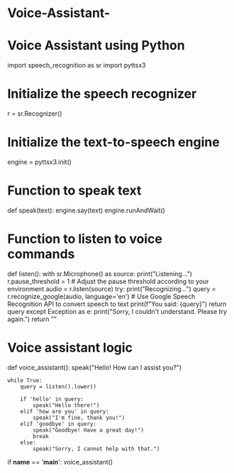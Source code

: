 # Voice-Assistant-
# Voice Assistant using Python
import speech_recognition as sr
import pyttsx3

# Initialize the speech recognizer
r = sr.Recognizer()

# Initialize the text-to-speech engine
engine = pyttsx3.init()

# Function to speak text
def speak(text):
    engine.say(text)
    engine.runAndWait()

# Function to listen to voice commands
def listen():
    with sr.Microphone() as source:
        print("Listening...")
        r.pause_threshold = 1  # Adjust the pause threshold according to your environment
        audio = r.listen(source)
    try:
        print("Recognizing...")
        query = r.recognize_google(audio, language='en')  # Use Google Speech Recognition API to convert speech to text
        print(f"You said: {query}")
        return query
    except Exception as e:
        print("Sorry, I couldn't understand. Please try again.")
        return ""

# Voice assistant logic
def voice_assistant():
    speak("Hello! How can I assist you?")

    while True:
        query = listen().lower()

        if 'hello' in query:
            speak("Hello there!")
        elif 'how are you' in query:
            speak("I'm fine, thank you!")
        elif 'goodbye' in query:
            speak("Goodbye! Have a great day!")
            break
        else:
            speak("Sorry, I cannot help with that.")

if __name__ == '__main__':
    voice_assistant()
